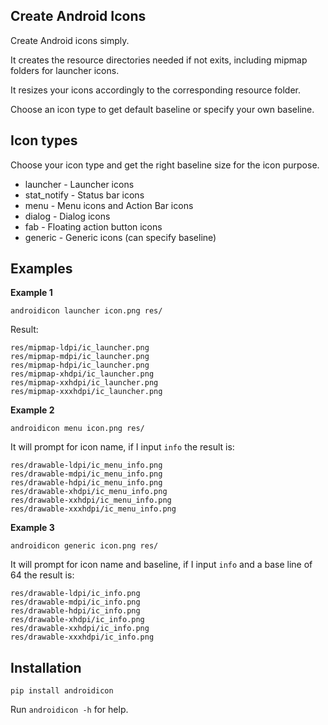 ## Create Android Icons

Create Android icons simply.

It creates the resource directories needed if not exits, including
mipmap folders for launcher icons.

It resizes your icons accordingly to the corresponding resource
folder.

Choose an icon type to get default baseline or specify your own
baseline.

## Icon types

Choose your icon type and get the right baseline size for the icon purpose.

* launcher - Launcher icons
* stat_notify - Status bar icons
* menu - Menu icons and Action Bar icons
* dialog - Dialog icons
* fab - Floating action button icons
* generic - Generic icons (can specify baseline)

## Examples

**Example 1**

`androidicon launcher icon.png res/`

Result:

```
res/mipmap-ldpi/ic_launcher.png
res/mipmap-mdpi/ic_launcher.png
res/mipmap-hdpi/ic_launcher.png
res/mipmap-xhdpi/ic_launcher.png
res/mipmap-xxhdpi/ic_launcher.png
res/mipmap-xxxhdpi/ic_launcher.png
```

**Example 2**

`androidicon menu icon.png res/`

It will prompt for icon name, if I input `info` the result is:

```
res/drawable-ldpi/ic_menu_info.png
res/drawable-mdpi/ic_menu_info.png
res/drawable-hdpi/ic_menu_info.png
res/drawable-xhdpi/ic_menu_info.png
res/drawable-xxhdpi/ic_menu_info.png
res/drawable-xxxhdpi/ic_menu_info.png
```

**Example 3**

`androidicon generic icon.png res/`

It will prompt for icon name and baseline, if I input `info` and a
base line of 64 the result is:

```
res/drawable-ldpi/ic_info.png
res/drawable-mdpi/ic_info.png
res/drawable-hdpi/ic_info.png
res/drawable-xhdpi/ic_info.png
res/drawable-xxhdpi/ic_info.png
res/drawable-xxxhdpi/ic_info.png
```

## Installation

`pip install androidicon`

Run `androidicon -h` for help.
